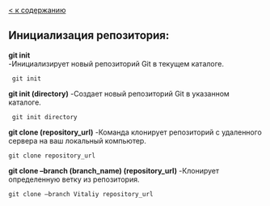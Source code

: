 [< к содержанию](readme.md)

## Инициализация репозитория:

**git init**	
 -Инициализирует новый репозиторий Git в текущем каталоге.

```bach=
 git init
``` 
**git init (directory)**
-Создает новый репозиторий Git в указанном каталоге.
```bach=
 git init directory
``` 
**git clone (repository_url)**
-Команда клонирует репозиторий с удаленного сервера на ваш локальный компьютер.
```bach=
git clone repository_url
``` 
**git clone –branch (branch_name) (repository_url)**
-Клонирует определенную ветку из репозитория.
```bach=
git clone –branch Vitaliy repository_url
``` 